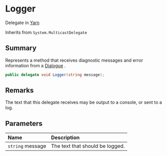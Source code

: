 # Logger

Delegate in [Yarn](/api/csharp/yarn.md)

Inherits from `System.MulticastDelegate`

## Summary


Represents a method that receives diagnostic messages and error
information from a  <a href="yarn.dialogue.md">Dialogue</a> .


```csharp
public delegate void Logger(string message);
```

## Remarks


The text that this delegate receives may be output to a console, or
sent to a log.


## Parameters

|Name|Description|
|:---|:---|
|`string` message|The text that should be logged.|

